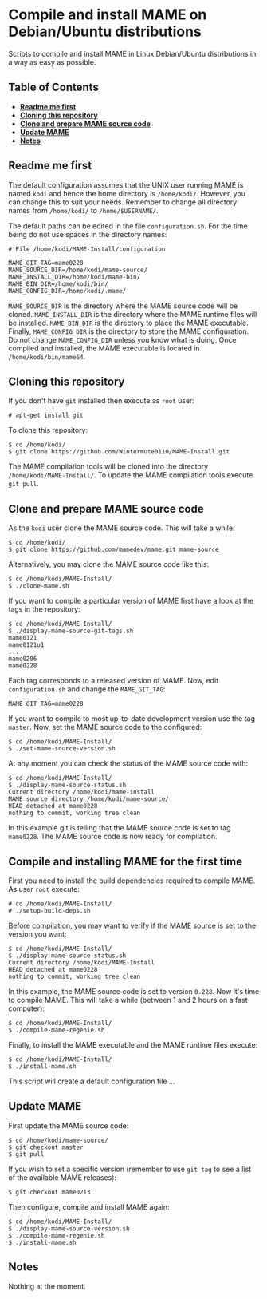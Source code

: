 # Compile and install MAME on Debian/Ubuntu distributions #

Scripts to compile and install MAME in Linux Debian/Ubuntu distributions in a way as easy as
possible.

## Table of Contents

* **[Readme me first](#readme-me-first)**
* **[Cloning this repository](#cloning-this-repository)**
* **[Clone and prepare MAME source code](#clone-and-prepare-MAME-source-code)**
* **[Update MAME](#update-mame)**
* **[Notes](#notes)**

## Readme me first ##

The default configuration assumes that the UNIX user running MAME is named `kodi` and hence the home directory is `/home/kodi/`. However, you can change this to suit your needs. Remember to change all directory names from `/home/kodi/` to `/home/$USERNAME/`.

The default paths can be edited in the file `configuration.sh`. For the time being do not use spaces in the directory names:
```
# File /home/kodi/MAME-Install/configuration

MAME_GIT_TAG=mame0228
MAME_SOURCE_DIR=/home/kodi/mame-source/
MAME_INSTALL_DIR=/home/kodi/mame-bin/
MAME_BIN_DIR=/home/kodi/bin/
MAME_CONFIG_DIR=/home/kodi/.mame/
```

`MAME_SOURCE_DIR` is the directory where the MAME source code will be cloned. `MAME_INSTALL_DIR` is the directory where the MAME runtime files will be installed. `MAME_BIN_DIR` is the directory to place the MAME executable. Finally, `MAME_CONFIG_DIR` is the directory to store the MAME configuration. Do not change `MAME_CONFIG_DIR` unless you know what is doing. Once compiled and installed, the MAME executable is located in `/home/kodi/bin/mame64`.

## Cloning this repository ##

If you don't have `git` installed then execute as `root` user:
```
# apt-get install git
```

To clone this repository:
```
$ cd /home/kodi/
$ git clone https://github.com/Wintermute0110/MAME-Install.git
```

The MAME compilation tools will be cloned into the directory `/home/kodi/MAME-Install/`. To update the MAME compilation tools execute `git pull`.

## Clone and prepare MAME source code ##

As the `kodi` user clone the MAME source code. This will take a while:
```
$ cd /home/kodi/
$ git clone https://github.com/mamedev/mame.git mame-source
```

Alternatively, you may clone the MAME source code like this:
```
$ cd /home/kodi/MAME-Install/
$ ./clone-mame.sh
```

If you want to compile a particular version of MAME first have a look at the tags in the repository:
```
$ cd /home/kodi/MAME-Install/
$ ./display-mame-source-git-tags.sh
mame0121
mame0121u1
...
mame0206
mame0228
```

Each tag corresponds to a released version of MAME. Now, edit `configuration.sh` and change the `MAME_GIT_TAG`:
```
MAME_GIT_TAG=mame0228
```

If you want to compile to most up-to-date development version use the tag `master`. Now, set the MAME source code to the configured:
```
$ cd /home/kodi/MAME-Install/
$ ./set-mame-source-version.sh
```

At any moment you can check the status of the MAME source code with:
```
$ cd /home/kodi/MAME-Install/
$ ./display-mame-source-status.sh
Current directory /home/kodi/mame-install
MAME source directory /home/kodi/mame-source/
HEAD detached at mame0228
nothing to commit, working tree clean
```

In this example git is telling that the MAME source code is set to tag `mame0228`. The MAME source code is now ready for compilation.

## Compile and installing MAME for the first time ##

First you need to install the build dependencies required to compile MAME. As user `root` execute:
```
# cd /home/kodi/MAME-Install/
# ./setup-build-deps.sh
```

Before compilation, you may want to verify if the MAME source is set to the version you want:
```
$ cd /home/kodi/MAME-Install/
$ ./display-mame-source-status.sh
Current directory /home/kodi/MAME-Install
HEAD detached at mame0228
nothing to commit, working tree clean
```

In this example, the MAME source code is set to version `0.228`. Now it's time to compile MAME. This will take a while (between 1 and 2 hours on a fast computer):
```
$ cd /home/kodi/MAME-Install/
$ ./compile-mame-regenie.sh
```

Finally, to install the MAME executable and the MAME runtime files execute:
```
$ cd /home/kodi/MAME-Install/
$ ./install-mame.sh
```

This script will create a default configuration file ...

## Update MAME ##

First update the MAME source code:
```
$ cd /home/kodi/mame-source/
$ git checkout master
$ git pull
```

If you wish to set a specific version (remember to use `git tag` to see a list of the 
available MAME releases):
```
$ git checkout mame0213
```

Then configure, compile and install MAME again:
```
$ cd /home/kodi/MAME-Install/
$ ./display-mame-source-version.sh
$ ./compile-mame-regenie.sh
$ ./install-mame.sh
```

## Notes ##

Nothing at the moment.
